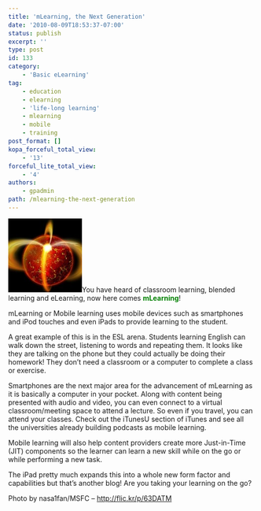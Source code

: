 ```yaml
---
title: 'mLearning, the Next Generation'
date: '2010-08-09T18:53:37-07:00'
status: publish
excerpt: ''
type: post
id: 133
category:
    - 'Basic eLearning'
tag:
    - education
    - elearning
    - 'life-long learning'
    - mlearning
    - mobile
    - training
post_format: []
kopa_forceful_total_view:
    - '13'
forceful_lite_total_view:
    - '4'
authors:
    - gpadmin
path: /mlearning-the-next-generation
---
```

[![](/content/uploads/2010/08/Pulsar-is-Still-Kicking-NASA-Chandra-02-26-09-150x150.jpg "Pulsar is Still Kicking (NASA, Chandra, 02-26-09)")](/content/uploads/2010/08/Pulsar-is-Still-Kicking-NASA-Chandra-02-26-09.jpg)You have heard of classroom learning, blended learning and eLearning, now here comes **<span style="color: #008000;">mLearning</span>**!

mLearning or Mobile learning uses mobile devices such as smartphones and iPod touches and even iPads to provide learning to the student.

A great example of this is in the ESL arena. Students learning English can walk down the street, listening to words and repeating them. It looks like they are talking on the phone but they could actually be doing their homework! They don’t need a classroom or a computer to complete a class or exercise.

Smartphones are the next major area for the advancement of mLearning as it is basically a computer in your pocket. Along with content being presented with audio and video, you can even connect to a virtual classroom/meeting space to attend a lecture. So even if you travel, you can attend your classes. Check out the iTunesU section of iTunes and see all the universities already building podcasts as mobile learning.

Mobile learning will also help content providers create more Just-in-Time (JIT) components so the learner can learn a new skill while on the go or while performing a new task.

The iPad pretty much expands this into a whole new form factor and capabilities but that’s another blog! Are you taking your learning on the go?

Photo by nasa1fan/MSFC – http://flic.kr/p/63DATM